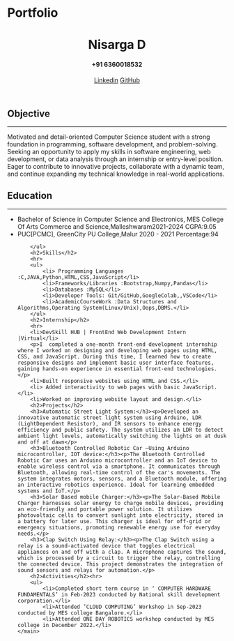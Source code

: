 # Portfolio
<!DOCTYPE html>
<html>
<head>
    <title>Nisarga - Portfolio</title>
    <link rel="stylesheet" type="text/css" href="style1.css">
</head>
<body>
    <header>
        <h1>Nisarga D</h1>
        <nav>
           <h4>+91 6360018532</h4>
            <a href="https://www.linkedin.com/in/nisarga-d-19b4b32a7/">Linkedin</a>
            <a href="https://github.com/nisargad88">GitHub</a>
        </nav>
    </header>
    <main>
        <!-- Main Content (About, Projects, etc.) -->
        <h2>Objective</h2>
        <hr>
        <p>Motivated and detail-oriented Computer Science student with a strong foundation in programming, software development, and problem-solving. Seeking an opportunity to apply my skills in software engineering, web development, or data analysis through an internship or entry-level position. Eager to contribute to innovative projects, collaborate with a dynamic team, and continue expanding my technical knowledge in real-world
        applications.</p>
        <h2>Education</h2>
        <hr>
        <ul>
            <li>Bachelor of Science in Computer Science and Electronics, MES College Of Arts Commerce and Science,Malleshwaram2021-2024
                CGPA:9.05</li>
            <li>PUC[PCMC], GreenCity PU College,Malur 2020 - 2021
                Percentage:94</li>
            
        </ul>
        <h2>Skills</h2>
        <hr>
        <ul>
            <li> Programming Languages :C,JAVA,Python,HTML,CSS,JavaScript</li>
            <li>Frameworks/Libraries :Bootstrap,Numpy,Pandas</li>
            <li>Databases :MySQL</li>
            <li>Developer Tools: Git/GitHub,GoogleColab,,VSCode</li>
            <li>AcademicCourseWork :Data Structures and Algorithms,Operating System(Linux/Unix),Oops,DBMS.</li>
        </ul>
        <h2>Internship</h2>
        <hr>
        <li>DevSkill HUB | FrontEnd Web Development Intern |Virtual</li>
        <p>I  completed a one-month front-end development internship where I worked on designing and developing web pages using HTML, CSS, and JavaScript. During this time, I learned how to create responsive designs and implement basic user interface features, gaining hands-on experience in essential front-end technologies.</p>
        <li>Built responsive websites using HTML and CSS.</li>
        <li> Added interactivity to web pages with basic JavaScript.</li>
        <li>Worked on improving website layout and design.</li>
        <h2>Projects</h2>
        <h3>Automatic Street Light System:</h3><p>Developed an innovative automatic street light system using Arduino, LDR (LightDependent Resistor), and IR sensors to enhance energy efficiency and public safety. The system utilizes an LDR to detect ambient light levels, automatically switching the lights on at dusk and off at dawn</p>
        <h3>Bluetooth Controlled Robotic Car —Using Arduino microcontroller, IOT device:</h3><p>The Bluetooth Controlled Robotic Car uses an Arduino microcontroller and an IoT device to enable wireless control via a smartphone. It communicates through Bluetooth, allowing real-time control of the car's movements. The system integrates motors, sensors, and a Bluetooth module, offering an interactive robotics experience. Ideal for learning embedded systems and IoT.</p>
        <h3>Solar Based mobile Charger:</h3><p>The Solar-Based Mobile Charger harnesses solar energy to charge mobile devices, providing an eco-friendly and portable power solution. It utilizes photovoltaic cells to convert sunlight into electricity, stored in a battery for later use. This charger is ideal for off-grid or emergency situations, promoting renewable energy use for everyday needs.</p>
        <h3>Clap Switch Using Relay:</h3><p>The Clap Switch using a relay is a sound-activated device that toggles electrical appliances on and off with a clap. A microphone captures the sound, which is processed by a circuit to trigger the relay, controlling the connected device. This project demonstrates the integration of sound sensors and relays for automation.</p>
        <h2>Activities</h2><hr>
        <ul>  
            <li>Completed short term course in ‘ COMPUTER HARDWARE FUNDAMENTALS’ in Feb-2023 conducted by National skill development corporation.</li>
            <li>Attended ’CLOUD COMPUTING’ Workshop in Sep-2023 conducted by MES college Bangalore.</li>
            <li>Attended ONE DAY ROBOTICS workshop conducted by MES college in December 2022.</li>
    </main>
    
</body>
</html>

